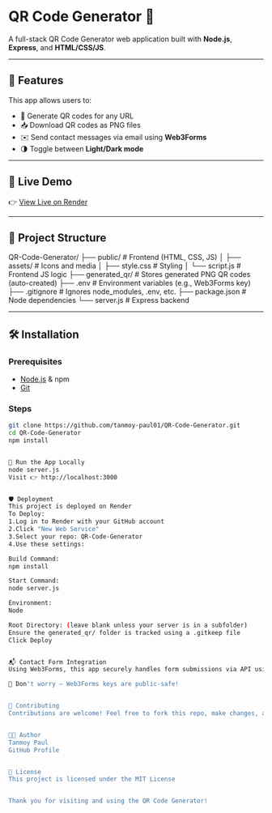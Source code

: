 # QR Code Generator 🚀

A full-stack QR Code Generator web application built with **Node.js**, **Express**, and **HTML/CSS/JS**.

---

## 🚀 Features

This app allows users to:

- 🔗 Generate QR codes for any URL  
- 📥 Download QR codes as PNG files  
- ✉️ Send contact messages via email using **Web3Forms**  
- 🌗 Toggle between **Light/Dark mode**  

---

## 🔗 Live Demo

👉 [View Live on Render](https://generate-qr-code-2e8m.onrender.com)

---

## 📂 Project Structure

QR-Code-Generator/
├── public/ # Frontend (HTML, CSS, JS)
│ ├── assets/ # Icons and media
│ ├── style.css # Styling
│ └── script.js # Frontend JS logic
├── generated_qr/ # Stores generated PNG QR codes (auto-created)
├── .env # Environment variables (e.g., Web3Forms key)
├── .gitignore # Ignores node_modules, .env, etc.
├── package.json # Node dependencies
└── server.js # Express backend


---

## 🛠️ Installation

### Prerequisites
- [Node.js](https://nodejs.org/) & npm
- [Git](https://git-scm.com/)

### Steps

```bash
git clone https://github.com/tanmoy-paul01/QR-Code-Generator.git
cd QR-Code-Generator
npm install


🚀 Run the App Locally
node server.js
Visit 👉 http://localhost:3000


🛡️ Deployment
This project is deployed on Render
To Deploy:
1.Log in to Render with your GitHub account
2.Click "New Web Service"
3.Select your repo: QR-Code-Generator
4.Use these settings:

Build Command:
npm install

Start Command:
node server.js

Environment:
Node

Root Directory: (leave blank unless your server is in a subfolder)
Ensure the generated_qr/ folder is tracked using a .gitkeep file
Click Deploy


📬 Contact Form Integration
Using Web3Forms, this app securely handles form submissions via API using an access key.

🔐 Don't worry — Web3Forms keys are public-safe!


🤝 Contributing
Contributions are welcome! Feel free to fork this repo, make changes, and submit a pull request.


🧑‍💻 Author
Tanmoy Paul
GitHub Profile


📄 License
This project is licensed under the MIT License


Thank you for visiting and using the QR Code Generator!

